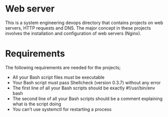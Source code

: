 # Web server
This is a system engineering devops directory that contains projects on web servers, HTTP requests and DNS. The major concept in these projects involves the installation and configuration of web servers (Nginx).

# Requirements
The following requirements are needed for the projects;
- All your Bash script files must be executable
- Your Bash script must pass Shellcheck (version 0.3.7) without any error
- The first line of all your Bash scripts should be exactly #!/usr/bin/env bash
- The second line of all your Bash scripts should be a comment explaining what is the script doing
- You can’t use systemctl for restarting a process
